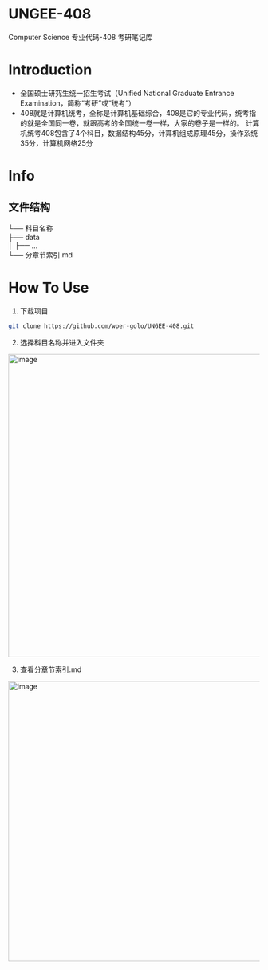 # UNGEE-408
Computer Science 专业代码-408 考研笔记库

# Introduction
- 全国硕士研究生统一招生考试（Unified National Graduate Entrance Examination，简称“考研”或“统考”）
- 408就是计算机统考，全称是计算机基础综合，408是它的专业代码，统考指的就是全国同一卷，就跟高考的全国统一卷一样，大家的卷子是一样的。 计算机统考408包含了4个科目，数据结构45分，计算机组成原理45分，操作系统35分，计算机网络25分

# Info

## 文件结构

└── 科目名称  
    ├── data  
    │   ├── ...  
    └── 分章节索引.md  

# How To Use

1. 下载项目
```bash
git clone https://github.com/wper-golo/UNGEE-408.git
```
2. 选择科目名称并进入文件夹
<img width="606" alt="image" src="https://github.com/wper-golo/UNGEE-408/assets/77011000/03eca008-d3bd-4c7b-a8c6-67539ee4544b">

3. 查看分章节索引.md
<img width="561" alt="image" src="https://github.com/wper-golo/UNGEE-408/assets/77011000/5266cdd4-3360-4e1d-bb43-004789c65e93">
 
   
